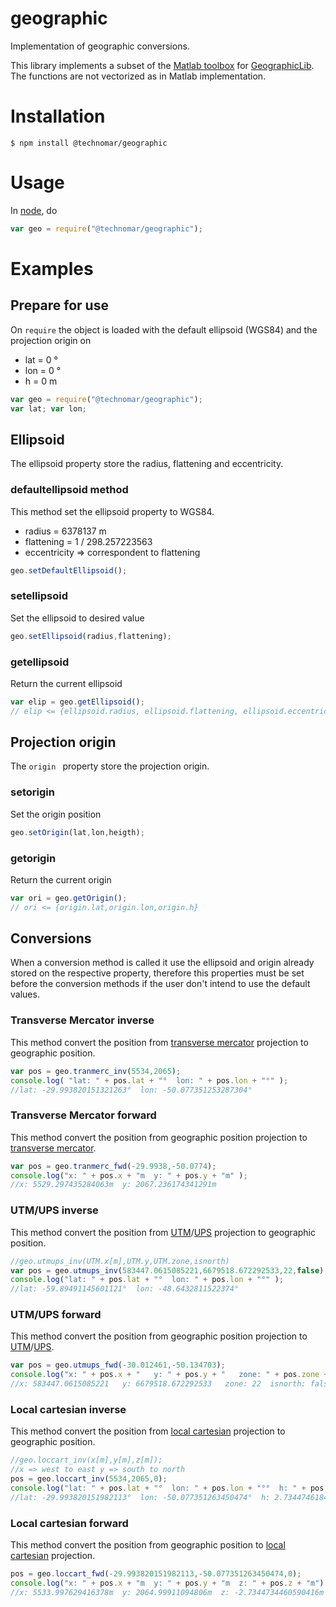 # geographic

Implementation of geographic conversions.

This library implements a subset of the [Matlab toolbox](https://www.mathworks.com/matlabcentral/fileexchange/50605-geographiclib) for [GeographicLib](https://geographiclib.sourceforge.io/). The functions are not vectorized as in Matlab implementation.

# Installation

``` 
$ npm install @technomar/geographic
```

# Usage

In [node](https://nodejs.org/en/), do
``` javascript
var geo = require("@technomar/geographic");
```

# Examples

## Prepare for use

On `require` the object is loaded with the default ellipsoid (WGS84) and the projection origin on 
* lat = 0 °
* lon = 0 °
* h = 0 m

``` javascript
var geo = require("@technomar/geographic");
var lat; var lon;
```

## Ellipsoid

The ellipsoid property store the radius, flattening and eccentricity.

### defaultellipsoid method

This method set the ellipsoid property to WGS84.
* radius = 6378137 m
* flattening = 1 / 298.257223563
* eccentricity => correspondent to flattening

``` javascript
geo.setDefaultEllipsoid();
```

### setellipsoid

Set the ellipsoid to desired value

``` javascript
geo.setEllipsoid(radius,flattening);
```

### getellipsoid

Return the current ellipsoid

``` javascript
var elip = geo.getEllipsoid();
// elip <= {ellipsoid.radius, ellipsoid.flattening, ellipsoid.eccentricity}
```
## Projection origin

The ```origin ``` property store the projection origin.

### setorigin

Set the origin position

``` javascript
geo.setOrigin(lat,lon,heigth);
```

### getorigin

Return the current origin

``` javascript
var ori = geo.getOrigin();
// ori <= {origin.lat,origin.lon,origin.h}
```

## Conversions

When a conversion method is called it use the ellipsoid and origin already stored on the respective property, therefore this properties must be set before the conversion methods if the user don't intend to use the default values.

### Transverse Mercator inverse

This method convert the position from [transverse mercator](https://en.wikipedia.org/wiki/Transverse_Mercator_projection) projection to geographic position.

```javascript
var pos = geo.tranmerc_inv(5534,2065);
console.log( "lat: " + pos.lat + "°  lon: " + pos.lon + "°" );
//lat: -29.993820151321263°  lon: -50.077351253287304°
```

### Transverse Mercator forward

This method convert the position from geographic position projection to [transverse mercator](https://en.wikipedia.org/wiki/Transverse_Mercator_projection).

```javascript
var pos = geo.tranmerc_fwd(-29.9938,-50.0774);
console.log("x: " + pos.x + "m  y: " + pos.y + "m" );
//x: 5529.297435284063m  y: 2067.236174341291m
```

### UTM/UPS inverse

This method convert the position from [UTM](https://en.wikipedia.org/wiki/Universal_Transverse_Mercator_coordinate_system)/[UPS](https://en.wikipedia.org/wiki/Universal_polar_stereographic_coordinate_system) projection to geographic position.

```javascript
//geo.utmups_inv(UTM.x[m],UTM.y,UTM.zone,isnorth)
var pos = geo.utmups_inv(583447.0615085221,6679518.672292533,22,false);
console.log("lat: " + pos.lat + "°  lon: " + pos.lon + "°" );
//lat: -59.89491145601121°  lon: -48.6432811522374°
```

### UTM/UPS forward

This method convert the position from geographic position projection to [UTM](https://en.wikipedia.org/wiki/Universal_Transverse_Mercator_coordinate_system)/[UPS](https://en.wikipedia.org/wiki/Universal_polar_stereographic_coordinate_system).

```javascript
var pos = geo.utmups_fwd(-30.012461,-50.134703);
console.log("x: " + pos.x + "   y: " + pos.y + "   zone: " + pos.zone + "  isnorth: " + pos.isnorth );
//x: 583447.0615085221   y: 6679518.672292533   zone: 22  isnorth: false
```

### Local cartesian inverse

This method convert the position from [local cartesian](https://en.wikipedia.org/wiki/Local_tangent_plane_coordinates) projection to geographic position.

```javascript
//geo.loccart_inv(x[m],y[m],z[m]);
//x => west to east y => south to north
pos = geo.loccart_inv(5534,2065,0);
console.log("lat: " + pos.lat + "°  lon: " + pos.lon + "°°  h: " + pos.h + "m" );
//lat: -29.993820151982113°  lon: -50.077351263450474°  h: 2.73447461843128m
```

### Local cartesian forward

This method convert the position from geographic position to [local cartesian](https://en.wikipedia.org/wiki/Local_tangent_plane_coordinates) projection.

```javascript
pos = geo.loccart_fwd(-29.993820151982113,-50.077351263450474,0);
console.log("x: " + pos.x + "m  y: " + pos.y + "m  z: " + pos.z + "m");
//x: 5533.997629416378m  y: 2064.99911094806m  z: -2.7344734460590416m
```
